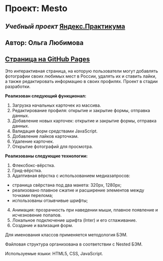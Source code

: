 # **Проект: Mesto**
## *Учебный проект* [Яндекс.Практикума](https://practicum.yandex.ru/)

## Автор: Ольга Любимова

## [Страница на GitHub Pages](https://aelia5.github.io/mesto/)

Это интерактивная страница, на которую пользователи могут добавлять фотографии своих любимых мест в России, удалять их и ставить лайки, а также редактировать информацию в своих профилях. Проект в стадии разработки.

**Реализован следующий функционал:**
1. Загрузка начальных карточек из массива.
2. Редактирование профиля: открытие и закрытие формы, отправка данных.
3. Добавление новых карточек: открытие и закрытие формы, отправка данных.
4. Валидация форм средствами JavaScript.
5. Добавление лайков карточкам.
6. Удаление карточек.
7. Открытие фотографий для просмотра.

**Реализованы следующие технологии:**

1. Флексбокс-вёрстка.
2. Грид-вёрстка.
3. Адаптивная вёрстка с использованием медиазапросов:
* страница свёрстана под два макета: 320px, 1280px;
* реализовано плавное сжатие и расширение элементов между точками перелома;
* использованы отзывчивые шрифты;
4. Анимация: прозрачность при наведении мыши, плавное появление и исчезновение попапов.
5. Локальное подключение шрифта (Inter) и его сглаживание.
6. Создание и вализация форм.

Для именования классов применяется методология БЭМ.

Файловая структура организована в соответствии с Nested БЭМ.

Используемые языки: HTML5, CSS, JavaScript.

